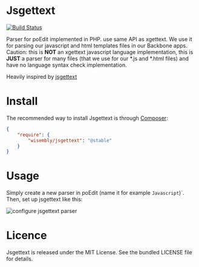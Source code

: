# Jsgettext

[![Build Status](https://travis-ci.org/Wisembly/jsgettext.png?branch=master)](https://travis-ci.org/Wisembly/jsgettext)

Parser for poEdit implemented in PHP. use same API as xgettext. We use it for parsing our
javascript and html templates files in our Backbone apps.
Caution: this is **NOT** an xgettext javascript language implementation, this is **JUST**
a parser for many files (that we use for our *.js and *.html files) and have no language
syntax check implementation.

Heavily inspired by [jsgettext](https://code.google.com/p/jsgettext/)


# Install

The recommended way to install Jsgettext is through
[Composer](http://getcomposer.org/):

``` json
{
    "require": {
        "wisembly/jsgettext": "@stable"
    }
}
```


# Usage

Simply create a new parser in poEdit (name it for example `Javascript`)`.
Then, set up jsgettext like this:

![configure jsgettext parser](https://github.com/Wisembly/jsgettext/raw/master/doc/screen.png)


# Licence

Jsgettext is released under the MIT License. See the bundled LICENSE file for details.